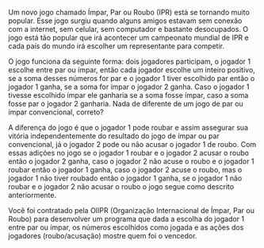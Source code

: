 Um novo jogo chamado Ímpar, Par ou Roubo (IPR) está se tornando muito popular. Esse jogo surgiu quando alguns amigos estavam sem conexão com a internet, sem celular, sem computador e bastante desocupados. O jogo está tão popular que irá acontecer um campeonato mundial de IPR e cada país do mundo irá escolher um representante para competir.

O jogo funciona da seguinte forma: dois jogadores participam, o jogador 1 escolhe entre par ou ímpar, então cada jogador escolhe um inteiro positivo, se a soma desses números for par e o jogador 1 tiver escolhido par então o jogador 1 ganha, se a soma for ímpar o jogador 2 ganha. Caso o jogador 1 tivesse escolhido ímpar ele ganharia se a soma fosse ímpar, caso a soma fosse par o jogador 2 ganharia. Nada de diferente de um jogo de par ou ímpar convencional, correto?

A diferença do jogo é que o jogador 1 pode roubar e assim assegurar sua vitória independentemente do resultado do jogo de ímpar ou par convencional, já o jogador 2 pode ou não acusar o jogador 1 de roubo. Com essas adições no jogo se o jogador 1 roubar e o jogador 2 acusar o roubo então o jogador 2 ganha, caso o jogador 2 não acuse o roubo e o jogador 1 roubar então o jogador 1 ganha, caso o jogador 2 acuse o roubo, mas o jogador 1 não tiver roubado então o jogador 1 ganha, se o jogador 1 não roubar e o jogador 2 não acusar o roubo o jogo segue como descrito anteriormente.

Você foi contratado pela OIIPR (Organização Internacional de Ímpar, Par ou Roubo) para desenvolver um programa que dada a escolha do jogador 1 entre par ou ímpar, os números escolhidos como jogada e as ações dos jogadores (roubo/acusação) mostre quem foi o vencedor.
